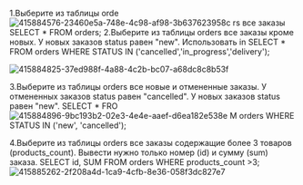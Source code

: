 1.Выберите из таблицы orde![415884576-23460e5a-748e-4c98-af98-3b637623958c](https://github.com/user-attachments/assets/f3c0cc0b-c957-4b93-a2a9-8bfa88fdf510)
rs все заказы
SELECT * FROM orders;
2.Выберите из таблицы orders все заказы кроме новых. У новых заказов status равен "new". Использовать in
SELECT * FROM orders WHERE STATUS IN ('cancelled','in_progress','delivery');

![415884825-37ed988f-4a88-4c2b-bc07-a68dc8c8b53f](https://github.com/user-attachments/assets/a59ef17e-96c3-47af-ad28-39047de989ca)


3.Выберите из таблицы orders все новые и отмененные заказы. У отмененных заказов status равен "cancelled". У новых заказов status равен "new".
SELECT * FRO![415884896-9bc193b2-02e3-4e4e-aaef-d6ea182e538e](https://github.com/user-attachments/assets/a4a038c7-9fed-40f5-b32b-ac653b7a3a4b)
M orders WHERE STATUS IN ('new', 'cancelled');


4.Выберите из таблицы orders все заказы содержащие более 3 товаров (products_count). Вывести нужно только номер (id) и сумму (sum) заказа.
SELECT id, SUM FROM orders WHERE products_count >3;
![415885262-2f208a4d-1ca9-4cfb-8e36-058f3dc827e7](https://github.com/user-attachments/assets/9519238c-32a1-47d6-a7e9-a003f3c8a91e)
